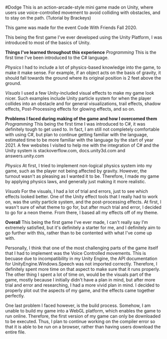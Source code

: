 #Dodge
This is an action-arcade-style mini game made on Unity, where users use voice-controlled movement to avoid colliding with obstacles, and to stay on the path. (Tutorial by Brackeys)

This game was made for the event Code With Friends Fall 2020. 

This being the first game I've ever developed using the Unity Platform, I was introduced to most of the basics of Unity. 

**Things I've learned throughout this experience**
*Programming*
This is the first time I've been introduced to the C# language. 

*Physics*
I had to include a lot of physics-based knowledge into the game, to make it make sense. For example, if an object acts on the basis of gravity, it should fall towards the ground where its original position is 2 feet above the ground.

*Visuals*
I used a few Unity-included visual effects to make my game look nicer. Such examples include Unity particle system for when the player collides into an obstacle and for general visualizations, trail effects, shadow effects, Post-Processing effects for glowing effects, and so on.

**Problems I faced during making of the game and how I overcomed them**
*Programming*
This being the first time I was introduced to C#, it was definitely tough to get used to. In fact, I am still not completely comfortable with using C#, but plan to continue getting familiar with the language, estimated time to be more familiar with the language by the start of year 2021. A few websites I visited to help me with the integration of C# and the Unity system is stackoverflow.com, docs.unity3d.com and answers.unity.com

*Physics*
At first, I tried to implement non-logical physics system into my game, such as the player not being affected by gravity. However, the turnout wasn't as pleasing as I wanted it to be. Therefore, I made my game by applying physics laws, and generally just making it more realistic.

*Visuals*
For the visuals, I had a lot of trial and errors, just to see which effects looked better. One of the Unity effect tools that I really had to work on, was the unity particle system, and the post-processing effects. At first, I wasn't sure of what theme to go for, but after much trial and error, I decided to go for a neon theme. From there, I based all my effects off of my theme. 

**Overall**
This being the first game I've ever made, I can't really say I'm extremely satisfied, but it's definitely a starter for me, and I definitely aim to go further with this, rather than to be contented with what I've come up with. 

Personally, I think that one of the most challenging parts of the game itself that I had to implement was the Voice Controlled movements. This is becuase due to incompatibility in my Unity Engine, the API documentation for UnityEngine.Windows.Speech was not imported correctly. Therefore, I definitely spent more time on that aspect to make sure that it runs properly. The other thing I spent a lot of time on, would be the visuals part of the game, mostly because I initially didn't have a plan in mind, but after more trial and error and researching, I had a more vivid plan in mind. I decided to properly plot out the aspects of my game, and the effects came together perfectly.

One last problem I faced however, is the build process. Somehow, I am unable to build my game into a WebGL platform, which enables the game to run online. Therefore, the first version of my game can only be downloaded to be executed. Thus, I plan to continue working on the compiler error so that it is able to be run on a browser, rather than having users download the entire file. 

